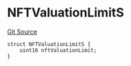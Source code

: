 # NFTValuationLimitS
[Git Source](https://github.com/thrackle-io/aquifi-rules-v1/blob/06b5ee57ef76bd8520d1cb281fa59f1af36b76f1/src/client/token/handler/diamond/RuleStorage.sol)


```solidity
struct NFTValuationLimitS {
    uint16 nftValuationLimit;
}
```

